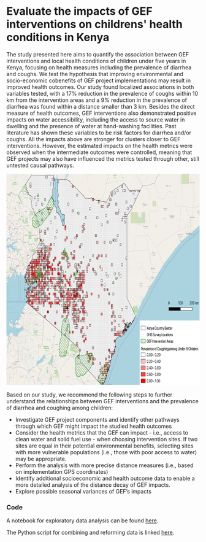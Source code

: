 # Evaluate the impacts of GEF interventions on childrens' health conditions in Kenya

The study presented here aims to quantify the association between GEF interventions and local health conditions of children under five years in Kenya, focusing on health measures including the prevalence of diarrhea and coughs. We test the hypothesis that improving environmental and socio-economic cobenefits of GEF project implementations may result in improved health outcomes.  Our study found localized associations in both variables tested, with a 17% reduction in the prevalence of coughs within 10 km from the intervention areas and a 9% reduction in the prevalence of diarrhea was found within a distance smaller than 3 km. Besides the direct measure of health outcomes, GEF interventions also demonstrated positive impacts on water accessibility, including the access to source water in dwelling and the presence of water at hand-washing facilities. Past literature has shown these variables to be risk factors for diarrhea and/or coughs. All the impacts above are stronger for clusters closer to GEF interventions. However, the estimated impacts on the health metrics were observed when the intermediate outcomes were controlled, meaning that GEF projects may also have influenced the metrics tested through other, still untested causal pathways.

<img src="/viz_coughs.png"  width="800" height="550">

Based on our study, we recommend the following steps to further understand the relationships between GEF interventions and the prevalence of diarrhea and coughing among children:
* Investigate GEF project components and identify other pathways through which GEF might impact the studied health outcomes
* Consider the health metrics that the GEF can impact - i.e., access to clean water and solid fuel use - when choosing intervention sites.  If two sites are equal in their potential environmental benefits, selecting sites with more vulnerable populations (i.e., those with poor access to water) may be appropriate.
* Perform the analysis with more precise distance measures (i.e., based on implementation GPS coordinates)
* Identify additional socioeconomic and health outcome data to enable a more detailed analysis of the distance decay of GEF impacts.
* Explore possible seasonal variances of GEF’s impacts


### Code
A notebook for exploratory data analysis can be found [here](https://github.com/JiayingChen0307/gef/blob/master/covariates.ipynb).

The Python script for combining and reforming data is linked [here](https://github.com/JiayingChen0307/gef/blob/master/propensity_prep.py).
